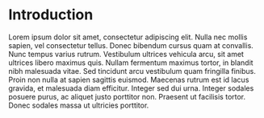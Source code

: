# Introduction
Lorem ipsum dolor sit amet, consectetur adipiscing elit. Nulla nec mollis sapien, vel consectetur tellus. Donec bibendum cursus quam at convallis. Nunc tempus varius rutrum. Vestibulum ultrices vehicula arcu, sit amet ultrices libero maximus quis. Nullam fermentum maximus tortor, in blandit nibh malesuada vitae. Sed tincidunt arcu vestibulum quam fringilla finibus. Proin non nulla at sapien sagittis euismod. Maecenas rutrum est id lacus gravida, et malesuada diam efficitur. Integer sed dui urna. Integer sodales posuere purus, ac aliquet justo porttitor non. Praesent ut facilisis tortor. Donec sodales massa ut ultricies porttitor.